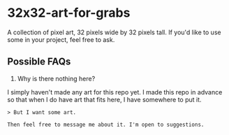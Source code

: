 # 32x32-art-for-grabs
A collection of pixel art, 32 pixels wide by 32 pixels tall. If you'd like to use some in your project, feel free to ask.

## Possible FAQs
  1. Why is there nothing here?
  
  I simply haven't made any art for this repo yet.
  I made this repo in advance so that when I do have art that fits here, I have somewhere to put it.
  
    > But I want some art.
  
    Then feel free to message me about it. I'm open to suggestions.
